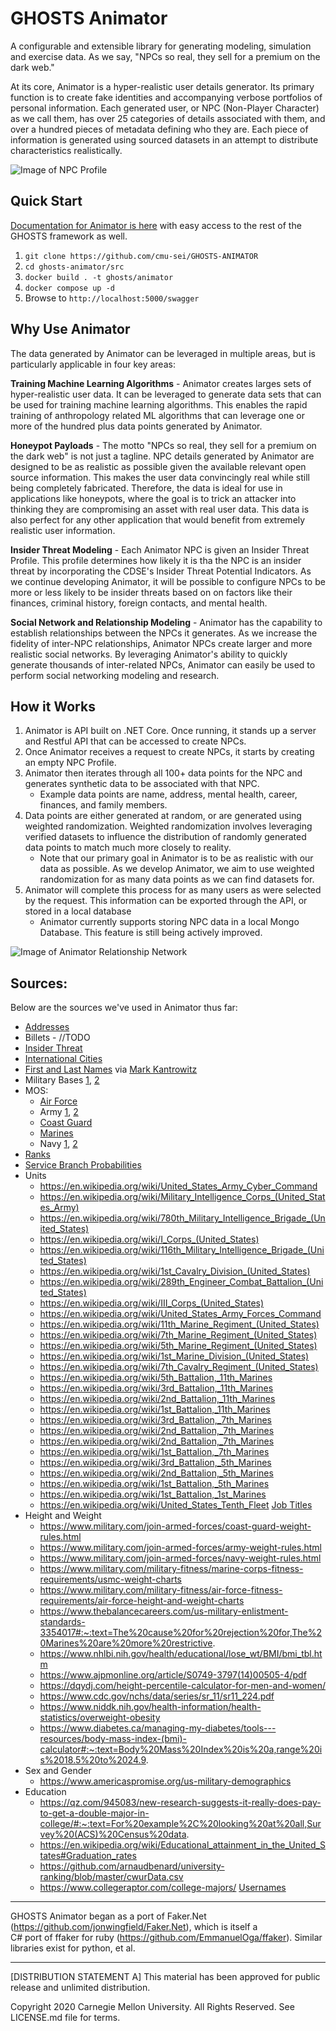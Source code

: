 # GHOSTS Animator

A configurable and extensible library for generating modeling, simulation and exercise data. As we say, "NPCs so real, they sell for a premium on the dark web."

At its core, Animator is a hyper-realistic user details generator.  Its primary function is to create fake identities and accompanying verbose portfolios of personal information.  Each generated user, or NPC (Non-Player Character) as we call them, has over 25 categories of details associated with them, and over a hundred pieces of metadata defining who they are.  Each piece of information is generated using sourced datasets in an attempt to distribute characteristics realistically.

![Image of NPC Profile](./images/profile.png)

## Quick Start

[Documentation for Animator is here](https://cmu-sei.github.io/GHOSTS/animator/) with easy access to the rest of the GHOSTS framework as well.

1. `git clone https://github.com/cmu-sei/GHOSTS-ANIMATOR`
2. `cd ghosts-animator/src`
3. `docker build . -t ghosts/animator`
4. `docker compose up -d`
5. Browse to `http://localhost:5000/swagger`

## Why Use Animator

The data generated by Animator can be leveraged in multiple areas, but is particularly applicable in four key areas:

**Training Machine Learning Algorithms** -
Animator creates larges sets of hyper-realistic user data.  It can be leveraged to generate data sets that can be used for training machine learning algorithms.  This enables the rapid training of anthropology related ML algorithms that can leverage one or more of the hundred plus data points generated by Animator.

**Honeypot Payloads** -
The motto "NPCs so real, they sell for a premium on the dark web" is not just a tagline.  NPC details generated by Animator are designed to be as realistic as possible given the available relevant open source information. This makes the user data convincingly real while still being completely fabricated. Therefore, the data is ideal for use in applications like honeypots, where the goal is to trick an attacker into thinking they are compromising an asset with real user data.  This data is also perfect for any other application that would benefit from extremely realistic user information.

**Insider Threat Modeling** -
Each Animator NPC is given an Insider Threat Profile.  This profile determines how likely it is tha the NPC is an insider threat by incorporating the CDSE's Insider Threat Potential Indicators.  As we continue developing Animator, it will be possible to configure NPCs to be more or less likely to be insider threats based on on factors like their finances, criminal history, foreign contacts, and mental health.

**Social Network and Relationship Modeling** -
Animator has the capability to establish relationships between the NPCs it generates.  As we increase the fidelity of inter-NPC relationships, Animator NPCs create larger and more realistic social networks.  By leveraging Animator's ability to quickly generate thousands of inter-related NPCs, Animator can easily be used to perform social networking modeling and research.

## How it Works

1. Animator is API built on .NET Core.  Once running, it stands up a server and Restful API that can be accessed to create NPCs.
2. Once Animator receives a request to create NPCs, it starts by creating an empty NPC Profile.
3. Animator then iterates through all 100+ data points for the NPC and generates synthetic data to be associated with that NPC.
    * Example data points are name, address, mental health, career, finances, and family members.
4. Data points are either generated at random, or are generated using weighted randomization.  Weighted randomization involves leveraging verified datasets to influence the distribution of randomly generated data points to match much more closely to reality.
    * Note that our primary goal in Animator is to be as realistic with our data as possible.  As we develop Animator, we aim to use weighted randomization for as many data points as we can find datasets for.
5. Animator will complete this process for as many users as were selected by the request.  This information can be exported through the API, or stored in a local database
    * Animator currently supports storing NPC data in a local Mongo Database.  This feature is still being actively improved.

![Image of Animator Relationship Network](./images/social_network.png)

## Sources:

Below are the sources we've used in Animator thus far:

* [Addresses](https://unitedstateszipcodes.org)
* Billets - //TODO
* [Insider Threat](https://www.cdse.edu/documents/toolkits-insider/INTJ0181-insider-threat-indicators-job-aid.pdf)
* [International Cities](https://datahub.io/core/world-cities)
* [First and Last Names](https://www.cs.cmu.edu/afs/cs/project/ai-repository/ai/areas/nlp/corpora/names/) via [Mark Kantrowitz](mkant+@cs.cmu.edu)
* Military Bases [1](https://en.wikipedia.org/wiki/List_of_United_States_military_bases),
[2](https://www.military.com/base-guide/browse-by-service/)
* MOS:
  * [Air Force](https://en.wikipedia.org/wiki/Air_Force_Specialty_Code)
  * Army [1](https://www.thebalancecareers.com/complete-list-of-army-enlisted-mos-s-3346173),
  [2](https://en.wikipedia.org/wiki/List_of_United_States_Army_careers)
  * [Coast Guard](https://en.wikipedia.org/wiki/List_of_United_States_Coast_Guard_ratings)
  * [Marines](https://en.wikipedia.org/wiki/List_of_United_States_Marine_Corps_MOS)
  * Navy [1](https://en.wikipedia.org/wiki/List_of_United_States_Navy_ratings),
  [2](https://en.wikipedia.org/wiki/List_of_Naval_Officer_Designators)
* [Ranks](https://www.defense.gov/Our-Story/Insignias/)
* [Service Branch Probabilities](https://www.statista.com/statistics/232330/us-military-force-numbers-by-service-branch-and-reserve-component/)
* Units
  * https://en.wikipedia.org/wiki/United_States_Army_Cyber_Command
  * https://en.wikipedia.org/wiki/Military_Intelligence_Corps_(United_States_Army)
  * https://en.wikipedia.org/wiki/780th_Military_Intelligence_Brigade_(United_States)
  * https://en.wikipedia.org/wiki/I_Corps_(United_States)
  * https://en.wikipedia.org/wiki/116th_Military_Intelligence_Brigade_(United_States)
  * https://en.wikipedia.org/wiki/1st_Cavalry_Division_(United_States)
  * https://en.wikipedia.org/wiki/289th_Engineer_Combat_Battalion_(United_States)
  * https://en.wikipedia.org/wiki/III_Corps_(United_States)
  * https://en.wikipedia.org/wiki/United_States_Army_Forces_Command
  * https://en.wikipedia.org/wiki/11th_Marine_Regiment_(United_States)
  * https://en.wikipedia.org/wiki/7th_Marine_Regiment_(United_States)
  * https://en.wikipedia.org/wiki/5th_Marine_Regiment_(United_States)
  * https://en.wikipedia.org/wiki/1st_Marine_Division_(United_States)
  * https://en.wikipedia.org/wiki/7th_Cavalry_Regiment_(United_States)
  * https://en.wikipedia.org/wiki/5th_Battalion,_11th_Marines
  * https://en.wikipedia.org/wiki/3rd_Battalion,_11th_Marines
  * https://en.wikipedia.org/wiki/2nd_Battalion,_11th_Marines
  * https://en.wikipedia.org/wiki/1st_Battalion,_11th_Marines
  * https://en.wikipedia.org/wiki/3rd_Battalion,_7th_Marines
  * https://en.wikipedia.org/wiki/2nd_Battalion,_7th_Marines
  * https://en.wikipedia.org/wiki/2nd_Battalion,_7th_Marines
  * https://en.wikipedia.org/wiki/1st_Battalion,_7th_Marines
  * https://en.wikipedia.org/wiki/3rd_Battalion,_5th_Marines
  * https://en.wikipedia.org/wiki/2nd_Battalion,_5th_Marines
  * https://en.wikipedia.org/wiki/1st_Battalion,_5th_Marines
  * https://en.wikipedia.org/wiki/1st_Battalion,_1st_Marines
  * https://en.wikipedia.org/wiki/United_States_Tenth_Fleet
[Job Titles](https://www.kaggle.com/HRAnalyticRepository/job-classification-dataset/data)
* Height and Weight
  * https://www.military.com/join-armed-forces/coast-guard-weight-rules.html
  * https://www.military.com/join-armed-forces/army-weight-rules.html
  * https://www.military.com/join-armed-forces/navy-weight-rules.html
  * https://www.military.com/military-fitness/marine-corps-fitness-requirements/usmc-weight-charts
  * https://www.military.com/military-fitness/air-force-fitness-requirements/air-force-height-and-weight-charts
  * https://www.thebalancecareers.com/us-military-enlistment-standards-3354017#:~:text=The%20cause%20for%20rejection%20for,The%20Marines%20are%20more%20restrictive.
  * https://www.nhlbi.nih.gov/health/educational/lose_wt/BMI/bmi_tbl.htm  
  * https://www.ajpmonline.org/article/S0749-3797(14)00505-4/pdf
  * https://dqydj.com/height-percentile-calculator-for-men-and-women/
  * https://www.cdc.gov/nchs/data/series/sr_11/sr11_224.pdf
  * https://www.niddk.nih.gov/health-information/health-statistics/overweight-obesity
  * https://www.diabetes.ca/managing-my-diabetes/tools---resources/body-mass-index-(bmi)-calculator#:~:text=Body%20Mass%20Index%20is%20a,range%20is%2018.5%20to%2024.9.
* Sex and Gender
  * https://www.americaspromise.org/us-military-demographics
* Education
  * https://qz.com/945083/new-research-suggests-it-really-does-pay-to-get-a-double-major-in-college/#:~:text=For%20example%2C%20looking%20at%20all,Survey%20(ACS)%20Census%20data.
  * https://en.wikipedia.org/wiki/Educational_attainment_in_the_United_States#Graduation_rates
  * https://github.com/arnaudbenard/university-ranking/blob/master/cwurData.csv
  * https://www.collegeraptor.com/college-majors/
[Usernames](https://www.kaggle.com/colinmorris/reddit-usernames?select=users.csv)

___

GHOSTS Animator began as a port of Faker.Net (https://github.com/jonwingfield/Faker.Net), which is itself a  
C# port of ffaker for ruby (https://github.com/EmmanuelOga/ffaker). Similar libraries exist for python, et al.
___

[DISTRIBUTION STATEMENT A] This material has been approved for public release and unlimited distribution.

Copyright 2020 Carnegie Mellon University. All Rights Reserved. See LICENSE.md file for terms.
